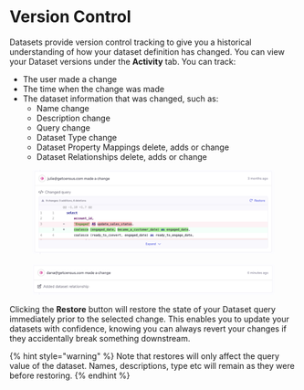 # Version Control

Datasets provide version control tracking to give you a historical understanding of how your dataset definition has changed. You can view your Dataset versions under the **Activity** tab. You can track:

* The user made a change
* The time when the change was made
* The dataset information that was changed, such as:
  * Name change
  * Description change
  * Query change
  * Dataset Type change
  * Dataset Property Mappings delete, adds or change
  * Dataset Relationships delete, adds or change

<figure><img src="../.gitbook/assets/image (7) (2).png" alt=""><figcaption></figcaption></figure>

<figure><img src="../.gitbook/assets/image (8) (1) (1).png" alt=""><figcaption></figcaption></figure>

Clicking the **Restore** button will restore the state of your Dataset query immediately prior to the selected change. This enables you to update your datasets with confidence, knowing you can always revert your changes if they accidentally break something downstream.

{% hint style="warning" %}
Note that restores will only affect the query value of the dataset. Names, descriptions, type etc will remain as they were before restoring.
{% endhint %}
